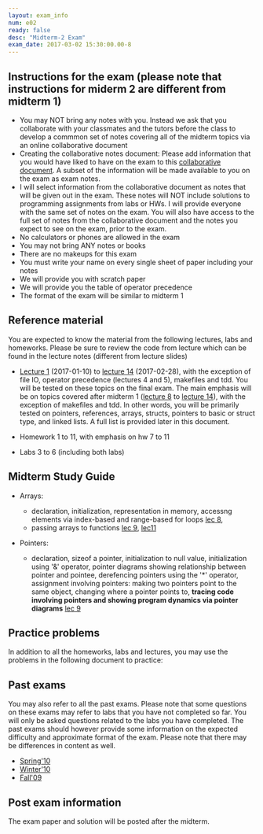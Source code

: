 ```yaml
---
layout: exam_info
num: e02
ready: false
desc: "Midterm-2 Exam"
exam_date: 2017-03-02 15:30:00.00-8
---
```


## Instructions for the exam (please note that instructions for miderm 2 are different from midterm 1)

* You may NOT bring any notes with you. Instead we ask that you collaborate with your classmates and the tutors before the class to develop a commmon set of notes covering all of the midterm topics via an online collaborative document
* Creating the collaborative notes document: Please add information that you would have liked to have on the exam to this [collaborative document](https://docs.google.com/document/d/1ctpQAlAiTz5L8m8m9ibGlQG9Jcir4xmIUFiknvRR0wk/edit?usp=sharing). A subset of the information will be made available to you on the exam as exam notes.
* I will select information from the collaborative document as notes that will be given out in the exam. These notes will NOT include solutions to programming assignments from labs or HWs. I will provide everyone with the same set of notes on the exam. You will also have access to the full set of notes from the collaborative document and the notes you expect to see on the exam, prior to the exam.  
* No calculators or phones are allowed in the exam 
* You may not bring ANY notes or books 
* There are no makeups for this exam 
* You must write your name on every single sheet of paper including your notes
* We will provide you with scratch paper
* We will provide you the table of operator precedence
* The format of the exam will be similar to midterm 1


## Reference material
You are expected to know the material from the following lectures, labs and homeworks. Please be sure to review the code from lecture which can be found in the lecture notes (different from lecture slides)

* [Lecture 1](https://ucsb-cs16-wi17.github.io/lectures/lect01/) (2017-01-10) to [lecture 14](https://ucsb-cs16-wi17.github.io/lectures/lect14/) (2017-02-28), with the exception of file IO, operator precedence (lectures 4 and 5), makefiles and tdd. You will be tested on these topics on the final exam. The main emphasis will be on topics covered after midterm 1 ([lecture 8](https://ucsb-cs16-wi17.github.io/lectures/lect08/) to [lecture 14](https://ucsb-cs16-wi17.github.io/lectures/lect14/)), with the exception of makefiles and tdd. In other words, you will be primarily tested on pointers, references, arrays, structs, pointers to basic or struct type, and linked lists. A full list is provided later in this document.

* Homework 1 to 11, with emphasis on hw 7 to 11
* Labs 3 to 6 (including both labs)


## Midterm Study Guide

* Arrays: 
    * declaration, initialization, representation in memory, accessng elements via index-based and range-based for loops [lec 8](/lectures/lect08/), 
    * passing arrays to functions [lec 9](/lectures/lect09/), [lec11](/lectures/lect11/)

* Pointers:
    * declaration, sizeof a pointer, initialization to null value, initialization using '&' operator, pointer diagrams showing relationship between pointer and pointee, derefencing pointers using the '*' operator, assignment involving pointers: making two pointers point to the same object, changing where a pointer points to, **tracing code involving pointers and showing program dynamics via pointer diagrams** [lec 9](/lectures/lect09/)



## Practice problems
In addition to all the homeworks, labs and lectures, you may use the problems in the following document to practice:


## Past exams
You may also refer to all the past exams. Please note that some questions on these exams may refer to labs that you have not completed so far. You will only be asked questions related to the labs you have completed. The past exams should however provide some information on the expected difficulty and approximate format of the exam. Please note that there may be differences in content as well.

* [Spring'10](http://www.cs.ucsb.edu/~pconrad/cs16/10S/exams/)
* [Winter'10](http://www.cs.ucsb.edu/~pconrad/cs16/10W/exams/)
* [Fall'09](http://www.cs.ucsb.edu/~pconrad/cs16/09F/exams)

 ## Post exam information 

The exam paper and solution will be posted after the midterm.
